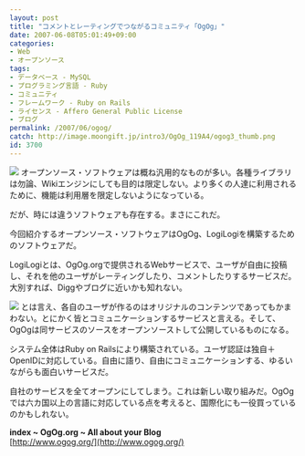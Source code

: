 ```yaml
---
layout: post
title: "コメントとレーティングでつながるコミュニティ「OgOg」"
date: 2007-06-08T05:01:49+09:00
categories:
- Web
- オープンソース
tags: 
- データベース - MySQL
- プログラミング言語 - Ruby
- コミュニティ
- フレームワーク - Ruby on Rails
- ライセンス - Affero General Public License
- ブログ
permalink: /2007/06/ogog/
catch: http://image.moongift.jp/intro3/OgOg_119A4/ogog3_thumb.png
id: 3700
---
```

[![](http://image.moongift.jp/intro3/OgOg_119A4/ogog2_thumb2.png)](http://image.moongift.jp/intro3/OgOg_119A4/ogog24.png) オープンソース・ソフトウェアは概ね汎用的なものが多い。各種ライブラリは勿論、Wikiエンジンにしても目的は限定しない。より多くの人達に利用されるために、機能は利用層を限定しないようになっている。   
  
だが、時には違うソフトウェアも存在する。まさにこれだ。   
  
今回紹介するオープンソース・ソフトウェアはOgOg、LogiLogiを構築するためのソフトウェアだ。 <!--more-->  
  
LogiLogiとは、OgOg.orgで提供されるWebサービスで、ユーザが自由に投稿し、それを他のユーザがレーティングしたり、コメントしたりするサービスだ。大別すれば、Diggやブログに近いかも知れない。   
  
[![](http://image.moongift.jp/intro3/OgOg_119A4/ogog3_thumb.png)](http://image.moongift.jp/intro3/OgOg_119A4/ogog32.png) とは言え、各自のユーザが作るのはオリジナルのコンテンツであってもかまわない。とにかく皆とコミュニケーションするサービスと言える。そして、OgOgは同サービスのソースをオープンソーストして公開しているものになる。   
  
システム全体はRuby on Railsにより構築されている。ユーザ認証は独自＋OpenIDに対応している。自由に語り、自由にコミュニケーションする、ゆるいながらも面白いサービスだ。   
  
自社のサービスを全てオープンにしてしまう。これは新しい取り組みだ。OgOgでは六カ国以上の言語に対応している点を考えると、国際化にも一役買っているのかもしれない。   
  
**index ~ OgOg.org ~ All about your Blog**  
[http://www.ogog.org/](http://www.ogog.org/)